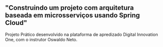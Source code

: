 <h2> "Construindo um projeto com arquitetura baseada em microsserviços usando Spring Cloud" </h2>

Projeto Prático desenvolvido na plataforma de apredizado Digital Innovation One, com o instrutor Oswaldo Neto.
